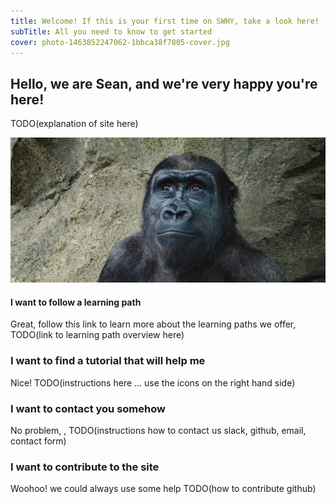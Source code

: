 ```yaml
---
title: Welcome! If this is your first time on SWHY, take a look here!
subTitle: All you need to know to get started
cover: photo-1463852247062-1bbca38f7805-cover.jpg
---
```


## Hello, we are Sean, and we're very happy you're here!

TODO(explanation of site here)

![monkey](./photo-1463852247062-1bbca38f7805.jpg)
#### I want to follow a learning path

Great, follow this link to learn more about the learning paths we offer, TODO(link to learning path overview here)

### I want to find a tutorial that will help me

Nice! TODO(instructions here ... use the icons on the right hand side)

### I want to contact you somehow

No problem, , TODO(instructions how to contact us slack, github, email, contact form)


### I want to contribute to the site

Woohoo! we could always use some help TODO(how to contribute github)
